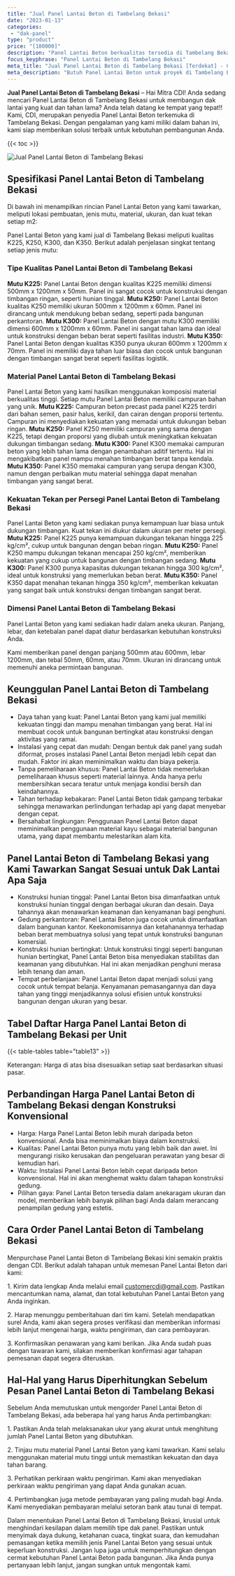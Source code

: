 ```yaml
---
title: "Jual Panel Lantai Beton di Tambelang Bekasi"
date: "2023-01-13"
categories:
 - "dak-panel"
type: "product"
price: "[180000]"
description: "Panel Lantai Beton berkualitas tersedia di Tambelang Bekasi. Panel Lantai Beton dirancang untuk kebutuhan konstruksi modern dengan performa andalan. Hubungi kami sekarang."
focus_keyphrase: "Panel Lantai Beton di Tambelang Bekasi"
meta_title: "Jual Panel Lantai Beton di Tambelang Bekasi [Terdekat] - CDI"
meta_description: "Butuh Panel Lantai Beton untuk proyek di Tambelang Bekasi?. Kami menyediakan Panel Lantai Beton premium untuk proyek konstruksi. Harga terbaik hanya di sini."
---
```


**Jual Panel Lantai Beton di Tambelang Bekasi** – Hai Mitra CDI! Anda sedang mencari Panel Lantai Beton di Tambelang Bekasi untuk membangun dak lantai yang kuat dan tahan lama? Anda telah datang ke tempat yang tepat!! Kami, CDI, merupakan penyedia Panel Lantai Beton terkemuka di Tambelang Bekasi. Dengan pengalaman yang kami miliki dalam bahan ini, kami siap memberikan solusi terbaik untuk kebutuhan pembangunan Anda.

{{< toc >}}

![Jual Panel Lantai Beton di Tambelang Bekasi](/images/dak-panel/dak-panel-13.jpg)

## Spesifikasi Panel Lantai Beton di Tambelang Bekasi

Di bawah ini menampilkan rincian Panel Lantai Beton yang kami tawarkan, meliputi lokasi pembuatan, jenis mutu, material, ukuran, dan kuat tekan setiap m2:

Panel Lantai Beton yang kami jual di Tambelang Bekasi meliputi kualitas K225, K250, K300, dan K350. Berikut adalah penjelasan singkat tentang setiap jenis mutu:

### Tipe Kualitas Panel Lantai Beton di Tambelang Bekasi

**Mutu K225:** Panel Lantai Beton dengan kualitas K225 memiliki dimensi 500mm x 1200mm x 50mm. Panel ini sangat cocok untuk konstruksi dengan timbangan ringan, seperti hunian tinggal.
**Mutu K250:** Panel Lantai Beton kualitas K250 memiliki ukuran 500mm x 1200mm x 60mm. Panel ini dirancang untuk mendukung beban sedang, seperti pada bangunan perkantoran.
**Mutu K300:** Panel Lantai Beton dengan mutu K300 memiliki dimensi 600mm x 1200mm x 60mm. Panel ini sangat tahan lama dan ideal untuk konstruksi dengan beban berat seperti fasilitas industri.
**Mutu K350:** Panel Lantai Beton dengan kualitas K350 punya ukuran 600mm x 1200mm x 70mm. Panel ini memiliki daya tahan luar biasa dan cocok untuk bangunan dengan timbangan sangat berat seperti fasilitas logistik.

### Material Panel Lantai Beton di Tambelang Bekasi

Panel Lantai Beton yang kami hasilkan menggunakan komposisi material berkualitas tinggi. Setiap mutu Panel Lantai Beton memiliki campuran bahan yang unik.
**Mutu K225:** Campuran beton precast pada panel K225 terdiri dari bahan semen, pasir halus, kerikil, dan cairan dengan proporsi tertentu. Campuran ini menyediakan kekuatan yang memadai untuk dukungan beban ringan.
**Mutu K250:** Panel K250 memiliki campuran yang sama dengan K225, tetapi dengan proporsi yang diubah untuk meningkatkan kekuatan dukungan timbangan sedang.
**Mutu K300:** Panel K300 memakai campuran beton yang lebih tahan lama dengan penambahan aditif tertentu. Hal ini mengakibatkan panel mampu menahan timbangan berat tanpa kendala.
**Mutu K350:** Panel K350 memakai campuran yang serupa dengan K300, namun dengan perbaikan mutu material sehingga dapat menahan timbangan yang sangat berat.

### Kekuatan Tekan per Persegi Panel Lantai Beton di Tambelang Bekasi

Panel Lantai Beton yang kami sediakan punya kemampuan luar biasa untuk dukungan timbangan. Kuat tekan ini diukur dalam ukuran per meter persegi.
**Mutu K225:** Panel K225 punya kemampuan dukungan tekanan hingga 225 kg/cm², cukup untuk bangunan dengan beban ringan.
**Mutu K250:** Panel K250 mampu dukungan tekanan mencapai 250 kg/cm², memberikan kekuatan yang cukup untuk bangunan dengan timbangan sedang.
**Mutu K300:** Panel K300 punya kapasitas dukungan tekanan hingga 300 kg/cm², ideal untuk konstruksi yang memerlukan beban berat.
**Mutu K350:** Panel K350 dapat menahan tekanan hingga 350 kg/cm², memberikan kekuatan yang sangat baik untuk konstruksi dengan timbangan sangat berat.

### Dimensi Panel Lantai Beton di Tambelang Bekasi

Panel Lantai Beton yang kami sediakan hadir dalam aneka ukuran. Panjang, lebar, dan ketebalan panel dapat diatur berdasarkan kebutuhan konstruksi Anda.

Kami memberikan panel dengan panjang 500mm atau 600mm, lebar 1200mm, dan tebal 50mm, 60mm, atau 70mm. Ukuran ini dirancang untuk memenuhi aneka permintaan bangunan.

## Keunggulan Panel Lantai Beton di Tambelang Bekasi

*   Daya tahan yang kuat: Panel Lantai Beton yang kami jual memiliki kekuatan tinggi dan mampu menahan timbangan yang berat. Hal ini membuat cocok untuk bangunan bertingkat atau konstruksi dengan aktivitas yang ramai.
*   Instalasi yang cepat dan mudah: Dengan bentuk dak panel yang sudah diformat, proses instalasi Panel Lantai Beton menjadi lebih cepat dan mudah. Faktor ini akan meminimalkan waktu dan biaya pekerja.
*   Tanpa pemeliharaan khusus: Panel Lantai Beton tidak memerlukan pemeliharaan khusus seperti material lainnya. Anda hanya perlu membersihkan secara teratur untuk menjaga kondisi bersih dan keindahannya.
*   Tahan terhadap kebakaran: Panel Lantai Beton tidak gampang terbakar sehingga menawarkan perlindungan terhadap api yang dapat menyebar dengan cepat.
*   Bersahabat lingkungan: Penggunaan Panel Lantai Beton dapat meminimalkan penggunaan material kayu sebagai material bangunan utama, yang dapat membantu melestarikan alam kita.

## Panel Lantai Beton di Tambelang Bekasi yang Kami Tawarkan Sangat Sesuai untuk Dak Lantai Apa Saja

*   Konstruksi hunian tinggal: Panel Lantai Beton bisa dimanfaatkan untuk konstruksi hunian tinggal dengan berbagai ukuran dan desain. Daya tahannya akan menawarkan keamanan dan kenyamanan bagi penghuni.
*   Gedung perkantoran: Panel Lantai Beton juga cocok untuk dimanfaatkan dalam bangunan kantor. Keekonomisannya dan ketahanannya terhadap beban berat membuatnya solusi yang tepat untuk konstruksi bangunan komersial.
*   Konstruksi hunian bertingkat: Untuk konstruksi tinggi seperti bangunan hunian bertingkat, Panel Lantai Beton bisa menyediakan stabilitas dan keamanan yang dibutuhkan. Hal ini akan menjadikan penghuni merasa lebih tenang dan aman.
*   Tempat perbelanjaan: Panel Lantai Beton dapat menjadi solusi yang cocok untuk tempat belanja. Kenyamanan pemasangannya dan daya tahan yang tinggi menjadikannya solusi efisien untuk konstruksi bangunan dengan ukuran yang besar.

## Tabel Daftar Harga Panel Lantai Beton di Tambelang Bekasi per Unit

{{< table-tables table="table13" >}}

Keterangan: Harga di atas bisa disesuaikan setiap saat berdasarkan situasi pasar.

## Perbandingan Harga Panel Lantai Beton di Tambelang Bekasi dengan Konstruksi Konvensional

*   Harga: Harga Panel Lantai Beton lebih murah daripada beton konvensional. Anda bisa meminimalkan biaya dalam konstruksi.
*   Kualitas: Panel Lantai Beton punya mutu yang lebih baik dan awet. Ini mengurangi risiko kerusakan dan pengeluaran perawatan yang besar di kemudian hari.
*   Waktu: Instalasi Panel Lantai Beton lebih cepat daripada beton konvensional. Hal ini akan menghemat waktu dalam tahapan konstruksi gedung.
*   Pilihan gaya: Panel Lantai Beton tersedia dalam anekaragam ukuran dan model, memberikan lebih banyak pilihan bagi Anda dalam merancang penampilan gedung yang estetis.

## Cara Order Panel Lantai Beton di Tambelang Bekasi

Menpurchase Panel Lantai Beton di Tambelang Bekasi kini semakin praktis dengan CDI. Berikut adalah tahapan untuk memesan Panel Lantai Beton dari kami:

1\.  Kirim data lengkap Anda melalui email customercdi@gmail.com. Pastikan mencantumkan nama, alamat, dan total kebutuhan Panel Lantai Beton yang Anda inginkan.

2\.  Harap menunggu pemberitahuan dari tim kami. Setelah mendapatkan surel Anda, kami akan segera proses verifikasi dan memberikan informasi lebih lanjut mengenai harga, waktu pengiriman, dan cara pembayaran.

3\.  Konfirmasikan penawaran yang kami berikan. Jika Anda sudah puas dengan tawaran kami, silakan memberikan konfirmasi agar tahapan pemesanan dapat segera diteruskan.

## Hal-Hal yang Harus Diperhitungkan Sebelum Pesan Panel Lantai Beton di Tambelang Bekasi

Sebelum Anda memutuskan untuk mengorder Panel Lantai Beton di Tambelang Bekasi, ada beberapa hal yang harus Anda pertimbangkan:

1\.  Pastikan Anda telah melaksanakan ukur yang akurat untuk menghitung jumlah Panel Lantai Beton yang dibutuhkan.

2\.  Tinjau mutu material Panel Lantai Beton yang kami tawarkan. Kami selalu menggunakan material mutu tinggi untuk memastikan kekuatan dan daya tahan barang.

3\.  Perhatikan perkiraan waktu pengiriman. Kami akan menyediakan perkiraan waktu pengiriman yang dapat Anda gunakan acuan.

4\.  Pertimbangkan juga metode pembayaran yang paling mudah bagi Anda. Kami menyediakan pembayaran melalui setoran bank atau tunai di tempat.

Dalam menentukan Panel Lantai Beton di Tambelang Bekasi, krusial untuk menghindari kesilapan dalam memilih tipe dak panel. Pastikan untuk menyimak daya dukung, ketahanan cuaca, tingkat suara, dan kemudahan pemasangan ketika memilih jenis Panel Lantai Beton yang sesuai untuk keperluan konstruksi. Jangan lupa juga untuk memperhitungkan dengan cermat kebutuhan Panel Lantai Beton pada bangunan. Jika Anda punya pertanyaan lebih lanjut, jangan sungkan untuk mengontak kami.